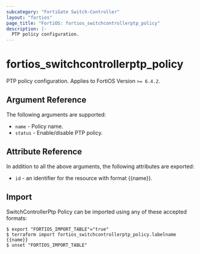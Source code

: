 ```yaml
---
subcategory: "FortiGate Switch-Controller"
layout: "fortios"
page_title: "FortiOS: fortios_switchcontrollerptp_policy"
description: |-
  PTP policy configuration.
---
```


# fortios_switchcontrollerptp_policy
PTP policy configuration. Applies to FortiOS Version `>= 6.4.2`.

## Argument Reference

The following arguments are supported:

* `name` - Policy name.
* `status` - Enable/disable PTP policy.


## Attribute Reference

In addition to all the above arguments, the following attributes are exported:
* `id` - an identifier for the resource with format {{name}}.

## Import

SwitchControllerPtp Policy can be imported using any of these accepted formats:
```
$ export "FORTIOS_IMPORT_TABLE"="true"
$ terraform import fortios_switchcontrollerptp_policy.labelname {{name}}
$ unset "FORTIOS_IMPORT_TABLE"
```
